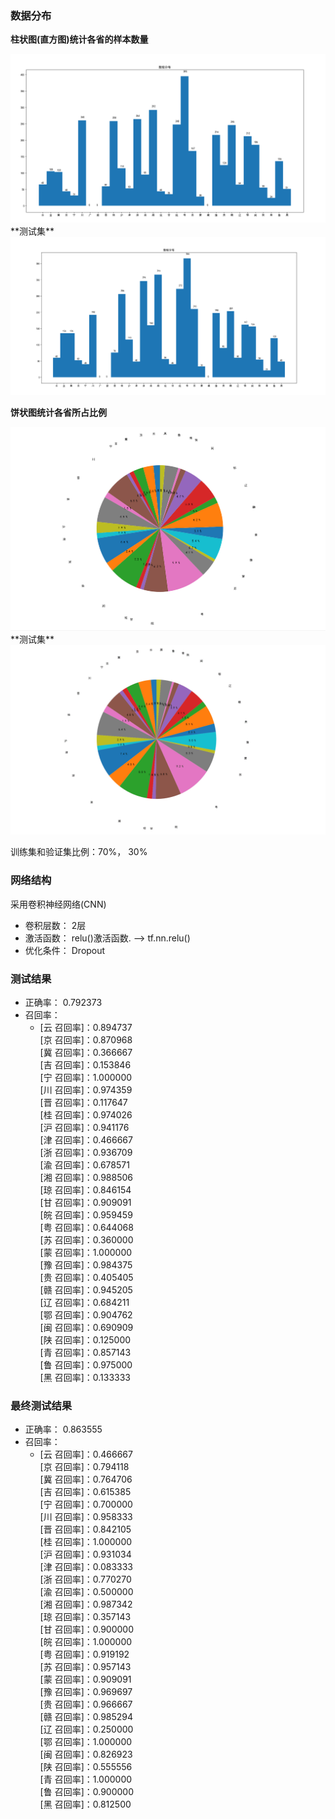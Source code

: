 ### 数据分布

**柱状图(直方图)统计各省的样本数量**

<img src="./images/histgram.png" alt="直方图">
**测试集**
<img src="./images/hisgramtest.png" alt="直方图">

**饼状图统计各省所占比例**

<img src="./images/piechart.png" alt="饼状图">
**测试集**
<img src="./images/piecharttest.png" alt="饼状图">

训练集和验证集比例：70%， 30%

### 网络结构

采用卷积神经网络(CNN)

* 卷积层数：	2层
* 激活函数：     relu()激活函数.       ——>        tf.nn.relu()
* 优化条件：     Dropout

### 测试结果

* 正确率： 0.792373
* 召回率：  
  * [云 召回率]：0.894737  
    [京 召回率]：0.870968  
    [冀 召回率]：0.366667  
    [吉 召回率]：0.153846  
    [宁 召回率]：1.000000  
    [川 召回率]：0.974359  
    [晋 召回率]：0.117647  
    [桂 召回率]：0.974026  
    [沪 召回率]：0.941176  
    [津 召回率]：0.466667  
    [浙 召回率]：0.936709  
    [渝 召回率]：0.678571  
    [湘 召回率]：0.988506  
    [琼 召回率]：0.846154  
    [甘 召回率]：0.909091  
    [皖 召回率]：0.959459  
    [粤 召回率]：0.644068  
    [苏 召回率]：0.360000  
    [蒙 召回率]：1.000000  
    [豫 召回率]：0.984375  
    [贵 召回率]：0.405405  
    [赣 召回率]：0.945205  
    [辽 召回率]：0.684211  
    [鄂 召回率]：0.904762  
    [闽 召回率]：0.690909  
    [陕 召回率]：0.125000  
    [青 召回率]：0.857143  
    [鲁 召回率]：0.975000  
    [黑 召回率]：0.133333  	

### 最终测试结果
* 正确率： 0.863555
* 召回率： 
  * [云 召回率]：0.466667  
    [京 召回率]：0.794118  
    [冀 召回率]：0.764706  
    [吉 召回率]：0.615385  
    [宁 召回率]：0.700000  
    [川 召回率]：0.958333  
    [晋 召回率]：0.842105  
    [桂 召回率]：1.000000  
    [沪 召回率]：0.931034  
    [津 召回率]：0.083333  
    [浙 召回率]：0.770270  
    [渝 召回率]：0.500000  
    [湘 召回率]：0.987342  
    [琼 召回率]：0.357143  
    [甘 召回率]：0.900000  
    [皖 召回率]：1.000000  
    [粤 召回率]：0.919192  
    [苏 召回率]：0.957143  
    [蒙 召回率]：0.909091  
    [豫 召回率]：0.969697  
    [贵 召回率]：0.966667  
    [赣 召回率]：0.985294  
    [辽 召回率]：0.250000  
    [鄂 召回率]：1.000000  
    [闽 召回率]：0.826923  
    [陕 召回率]：0.555556  
    [青 召回率]：1.000000  
    [鲁 召回率]：0.900000  
    [黑 召回率]：0.812500  
